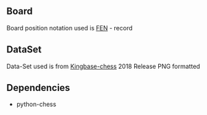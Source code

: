 
## Board

Board position notation used is [FEN](https://en.wikipedia.org/wiki/Forsyth%E2%80%93Edwards_Notation) - record

## DataSet

Data-Set used is from [Kingbase-chess](http://www.kingbase-chess.net/) 2018 Release PNG formatted


## Dependencies

+ python-chess
